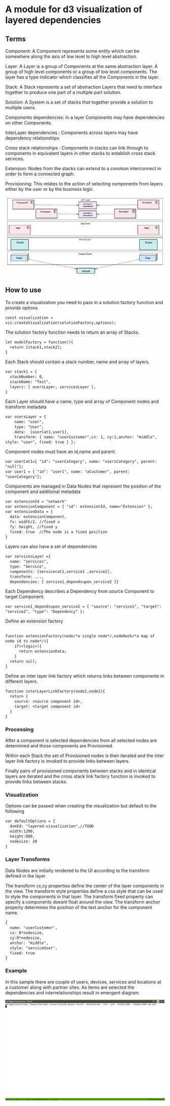 # A module for d3 visualization of layered dependencies

## Terms

Component: A Component represents some entity which can be somewhere along the axis of low level to high level abstraction.

Layer: A Layer is a group of Components at the same abstraction layer.  A group of high level components or a group of low level components.  The layer has a type indicator which classifies all the Components in the layer.

Stack:  A Stack represents a set of abstraction Layers that need to interface together to produce one part of a multiple part solution.

Solution: A System is a set of stacks that together provide a solution to multiple users.

Components dependencies:  In a layer Components may have dependencies on other Components.  

InterLayer dependencies : Components across layers may have dependency relationships

Cross stack relationships : Components in stacks can link through to components in equivalent layers in other stacks to establish cross stack services.

Extension:  Nodes from the stacks can extend to a common interconnect in order to form a connected graph.

Provisioning: This relates to the action of selecting components from layers either by the user or by the business logic.

![alt text][logo]

[logo]: images/domain.png "Solution Domain Model"


## How to use

To create a visualization you need to pass in a solution factory function and provide options
~~~
const visualization = vis.createVisualization(solutionFactory,options);
~~~

The solution factory function needs to return an array of Stacks.
~~~
let modelFactory = function(){
  return [stack1,stack2];
}
~~~

Each Stack should contain a stack number, name and array of layers.
~~~
var stack1 = {
  stackNumber: 0,
  stackName: "Test",
  layers: [ usersLayer, servicesLayer ],
}
~~~

Each Layer should have a name, type and array of Component nodes and transform metadata
~~~
var usersLayer = {
    name: "user",
    type: "User",
    data:  [userCat1,user1],
    transform: { name: "userCustomer",cx: 1, cy:1,anchor: "middle", style: "user", fixed: true } };
~~~

Component nodes must have an id,name and parent.
~~~
var userCat1={ "id": "userCategory", name: "usersCategory", parent: "null"};
var user1 = { "id": "user1", name: "aCustomer", parent: "userCategory"};
~~~

Components are  managed in Data Nodes that represent the position of the component and additional metadata
~~~
var extensionId = "network"
var extensionComponent = { "id": extensionId, name="Extension" };
var extensionData = {
  data: extensionComponent,
  fx: width/2, //fixed x
  fy: height, //fixed y
  fixed: true  //The node is a fixed position
}
~~~

Layers can also have a set of dependencies
~~~
var servicesLayer ={
  name: "services",
  type: "Service",
  components: [servicecat1,service1 ,service2],
  transform: ...,
  dependencies: [ service1_dependsupon_service2 ]}
~~~

Each Dependency describes a Dependency from source Component to target Component.
~~~
var service1_dependsupon_service2 = { "source": "service1", "target": "service2", "type": "Dependency" };
~~~


Define an extension factory
~~~

function extensionFactory(node/*a single node*/,nodeHash/*a map of node id to node*/){
    if(<logic>){
      return extensionData;
    }
  return null;
}
~~~

Define an inter layer link factory which returns links between components in different layers.
~~~
function interLayerLinkFactory(node1,node2){
  return {
    source: <source component id>,
    target: <target component id>
  }
}
~~~

###  Processing

After a component is selected
dependencies from all selected nodes are determined and those components are Provisioned.

Within each Stack the set of Provisioned nodes is then iterated and the
inter layer link factory is invoked to provide links between layers.

Finally pairs of provisioned components between stacks and in identical layers are iterated and the cross stack link factory function is invoked to provide links between stacks.

### Visualization

Options can be passed when creating the visualization but default to the following
~~~
var defaultOptions = {
  domId: "layered-visualization",//TOOD
  width:1200,
  height:800,
  nodesize: 20
}
~~~


### Layer Transforms

Data Nodes are initially rendered to the UI according to the transform defined in the layer.

The transform cx,cy properties define the center of the layer components in the view.
The transform style properties define a css style that can be used to style the components in that layer.
The transform fixed property can specify a components doesnt float around the view.
The transform anchor property determines the position of the text anchor for the component name.
~~~
{
  name: "userCustomer",
  cx: 8*nodesize,
  cy:8*nodesize,
  anchor: "middle",
  style: "serviceUser",
  fixed: true
}
~~~

### Example

In this sample there are couple of users, devices, services and locations at a customer along with partner sites.
As items are selected the dependencies and interrelationships result in emergent diagram.

![alt text][example]

[example]: images/animation.gif "Sample animation"
